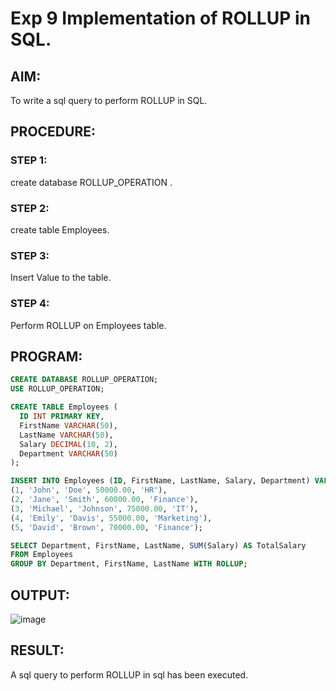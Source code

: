 # Exp 9 Implementation of ROLLUP in SQL.
## AIM:
To write a sql query to perform ROLLUP in SQL.
## PROCEDURE:
### STEP 1:
create database ROLLUP_OPERATION  .
### STEP 2:
create table Employees.
### STEP 3:
Insert Value to the table.
### STEP 4:
Perform ROLLUP on Employees table.
## PROGRAM:
```sql
CREATE DATABASE ROLLUP_OPERATION;
USE ROLLUP_OPERATION;

CREATE TABLE Employees (
  ID INT PRIMARY KEY,
  FirstName VARCHAR(50),
  LastName VARCHAR(50),
  Salary DECIMAL(10, 2),
  Department VARCHAR(50)
);

INSERT INTO Employees (ID, FirstName, LastName, Salary, Department) VALUES
(1, 'John', 'Doe', 50000.00, 'HR'),
(2, 'Jane', 'Smith', 60000.00, 'Finance'),
(3, 'Michael', 'Johnson', 75000.00, 'IT'),
(4, 'Emily', 'Davis', 55000.00, 'Marketing'),
(5, 'David', 'Brown', 70000.00, 'Finance');

SELECT Department, FirstName, LastName, SUM(Salary) AS TotalSalary
FROM Employees
GROUP BY Department, FirstName, LastName WITH ROLLUP;
```
## OUTPUT:
![image](https://github.com/Karthikeyan21001828/DBMS_EX09/assets/93427303/c165f7b1-db82-478a-8d8b-2f8ad397a130)

## RESULT:
A sql query to perform ROLLUP in sql has been executed.
